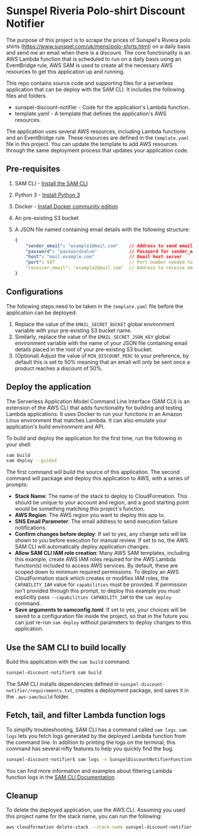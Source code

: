 # Sunspel Riveria Polo-shirt Discount Notifier

The purpose of this project is to scrape the prices of Sunspel's Riviera polo shirts (https://www.sunspel.com/uk/mens/polo-shirts.html) on a daily basis and send me an email when there is a discount.  The core functionality is an AWS Lambda function that is scheduled to run on a daily basis using an EventBridge rule, AWS SAM is used to create all the necessary AWS resources to get this application up and running.

This repo contains source code and supporting files for a serverless application that can be deploy with the SAM CLI. It includes the following files and folders.

- sunspel-discount-notifier - Code for the application's Lambda function.
- template.yaml - A template that defines the application's AWS resources.

The application uses several AWS resources, including Lambda functions and an EventBridge rule. These resources are defined in the `template.yaml` file in this project. You can update the template to add AWS resources through the same deployment process that updates your application code.

## Pre-requisites

1. SAM CLI - [Install the SAM CLI](https://docs.aws.amazon.com/serverless-application-model/latest/developerguide/serverless-sam-cli-install.html)
2. Python 3 - [Install Python 3](https://www.python.org/downloads/)
3. Docker - [Install Docker community edition](https://hub.docker.com/search/?type=edition&offering=community)
4. An pre-existing S3 bucket
5. A JSON file named containing email details with the following structure:

    ```yaml
    {
        "sender_email": "example1@mail.com"    // Address to send emails from
        "password": "passwordvalue"            // Password for sender_email
        "host": "mail.example.com"             // Email host server
        "port": 587                            // Port number needed to communicate with host server
        "receiver_email": "example2@mail.com"  // Address to receive emails (can be same)
    }
    ```

## Configurations
The following steps need to be taken in the `template.yaml` file before the application can be deployed:

1. Replace the value of the `EMAIL_SECRET_BUCKET` global environment variable with your pre-existing S3 bucket name.
2. Similarly, replace the value of the `EMAIL_SECRET_JSON_KEY` global environment variable with the name of your JSON file containing email details placed in the root of your pre-existing S3 bucket.
3. (Optional) Adjust the value of `MIN_DISCOUNT_PERC` to your preference, by default this is set to 50% meaning that an email will only be sent once a product reaches a discount of 50%.

## Deploy the application

The Serverless Application Model Command Line Interface (SAM CLI) is an extension of the AWS CLI that adds functionality for building and testing Lambda applications. It uses Docker to run your functions in an Amazon Linux environment that matches Lambda. It can also emulate your application's build environment and API.

To build and deploy the application for the first time, run the following in your shell:

```bash
sam build
sam deploy --guided
```

The first command will build the source of this application. The second command will package and deploy this application to AWS, with a series of prompts:

* **Stack Name**: The name of the stack to deploy to CloudFormation. This should be unique to your account and region, and a good starting point would be something matching this project's function.
* **AWS Region**: The AWS region you want to deploy this app to.
* **SNS Email Parameter**: The email address to send execution failure notifications.
* **Confirm changes before deploy**: If set to yes, any change sets will be shown to you before execution for manual review. If set to no, the AWS SAM CLI will automatically deploy application changes.
* **Allow SAM CLI IAM role creation**: Many AWS SAM templates, including this example, create AWS IAM roles required for the AWS Lambda function(s) included to access AWS services. By default, these are scoped down to minimum required permissions. To deploy an AWS CloudFormation stack which creates or modifies IAM roles, the `CAPABILITY_IAM` value for `capabilities` must be provided. If permission isn't provided through this prompt, to deploy this example you must explicitly pass `--capabilities CAPABILITY_IAM` to the `sam deploy` command.
* **Save arguments to samconfig.toml**: If set to yes, your choices will be saved to a configuration file inside the project, so that in the future you can just re-run `sam deploy` without parameters to deploy changes to this application.

## Use the SAM CLI to build locally

Build this application with the `sam build` command.

```bash
sunspel-discount-notifier$ sam build
```

The SAM CLI installs dependencies defined in `sunspel-discount-notifier/requirements.txt`, creates a deployment package, and saves it in the `.aws-sam/build` folder.

## Fetch, tail, and filter Lambda function logs

To simplify troubleshooting, SAM CLI has a command called `sam logs`. `sam logs` lets you fetch logs generated by the deployed Lambda function from the command line. In addition to printing the logs on the terminal, this command has several nifty features to help you quickly find the bug.

```bash
sunspel-discount-notifier$ sam logs -n SunspelDiscountNotifierFunction --stack-name sunspel-discount-notifier --tail
```

You can find more information and examples about filtering Lambda function logs in the [SAM CLI Documentation](https://docs.aws.amazon.com/serverless-application-model/latest/developerguide/serverless-sam-cli-logging.html).

## Cleanup

To delete the deployed application, use the AWS CLI. Assuming you used this project name for the stack name, you can run the following:

```bash
aws cloudformation delete-stack --stack-name sunspel-discount-notifier
```
